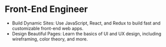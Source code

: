 # Front-End Engineer

- Build Dynamic Sites: Use JavaScript, React, and Redux to build fast and customizable front-end web apps.
- Design Beautiful Pages: Learn the basics of UI and UX design, including wireframing, color theory, and more.
